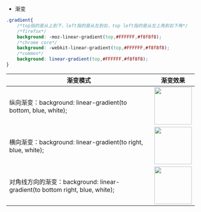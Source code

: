 



- 渐变

```css
.gradient{    
	/*top指的是从上到下，left指的是从左到右，top left指的是从左上角到右下角*/
    /*firefox*/
    background: -moz-linear-gradient(top,#FFFFFF,#f8f8f8);
    /*chrome core*/
    background: -webkit-linear-gradient(top,#FFFFFF,#f8f8f8);
    /*common*/
    background: linear-gradient(top,#FFFFFF,#f8f8f8);
}
```

| **渐变模式**                                 | 渐变效果                                     |
| ---------------------------------------- | ---------------------------------------- |
| 纵向渐变：background: linear-gradient(to bottom, blue, white); | <img src="http://omk1n04i8.bkt.clouddn.com/18-1-25/42803622.jpg" style="width:100px;height:100px" /> |
| 横向渐变：background: linear-gradient(to right, blue, white); | <img src="http://omk1n04i8.bkt.clouddn.com/18-1-25/24963190.jpg" style='width:100px;height:100px;'> |
| 对角线方向的渐变：background: linear-gradient(to bottom right, blue, white); | <img src="http://omk1n04i8.bkt.clouddn.com/18-1-25/79186286.jpg" style='width:100px;height:100px;'> |

